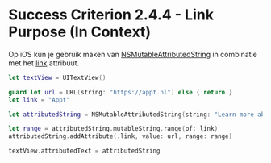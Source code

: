 # Success Criterion 2.4.4 - Link Purpose (In Context)

Op iOS kun je gebruik maken van [NSMutableAttributedString](https://developer.apple.com/documentation/foundation/nsmutableattributedstring) in combinatie met het [link](https://developer.apple.com/documentation/foundation/nsattributedstring/key/1535719-link) attribuut.

```swift
let textView = UITextView()

guard let url = URL(string: "https://appt.nl") else { return }
let link = "Appt"

let attributedString = NSMutableAttributedString(string: "Learn more about \(link).")

let range = attributedString.mutableString.range(of: link)
attributedString.addAttribute(.link, value: url, range: range)

textView.attributedText = attributedString
```
